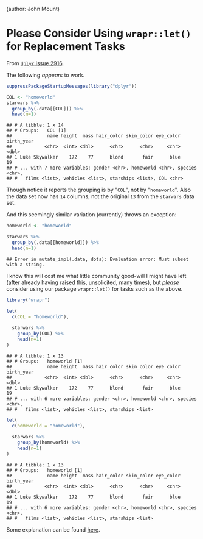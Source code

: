 (author: John Mount)

Please Consider Using `wrapr::let()` for Replacement Tasks
==========================================================

From [`dplyr` issue 2916](https://github.com/tidyverse/dplyr/issues/2916).

The following *appears* to work.

``` r
suppressPackageStartupMessages(library("dplyr"))

COL <- "homeworld"
starwars %>%
  group_by(.data[[COL]]) %>%
  head(n=1)
```

    ## # A tibble: 1 x 14
    ## # Groups:   COL [1]
    ##             name height  mass hair_color skin_color eye_color birth_year
    ##            <chr>  <int> <dbl>      <chr>      <chr>     <chr>      <dbl>
    ## 1 Luke Skywalker    172    77      blond       fair      blue         19
    ## # ... with 7 more variables: gender <chr>, homeworld <chr>, species <chr>,
    ## #   films <list>, vehicles <list>, starships <list>, COL <chr>

Though notice it reports the grouping is by "`COL`", not by "`homeworld`". Also the data set now has `14` columns, not the original `13` from the `starwars` data set.

And this seemingly similar variation (currently) throws an exception:

``` r
homeworld <- "homeworld"

starwars %>%
  group_by(.data[[homeworld]]) %>% 
  head(n=1) 
```

    ## Error in mutate_impl(.data, dots): Evaluation error: Must subset with a string.

I know this will cost me what little community good-will I might have left (after already having raised this, unsolicited, many times), but *please* consider using our package `wrapr::let()` for tasks such as the above.

``` r
library("wrapr")

let(
  c(COL = "homeworld"),
  
  starwars %>%
    group_by(COL) %>%
    head(n=1)
)
```

    ## # A tibble: 1 x 13
    ## # Groups:   homeworld [1]
    ##             name height  mass hair_color skin_color eye_color birth_year
    ##            <chr>  <int> <dbl>      <chr>      <chr>     <chr>      <dbl>
    ## 1 Luke Skywalker    172    77      blond       fair      blue         19
    ## # ... with 6 more variables: gender <chr>, homeworld <chr>, species <chr>,
    ## #   films <list>, vehicles <list>, starships <list>

``` r
let(
  c(homeworld = "homeworld"),
  
  starwars %>%
    group_by(homeworld) %>% 
    head(n=1)
)
```

    ## # A tibble: 1 x 13
    ## # Groups:   homeworld [1]
    ##             name height  mass hair_color skin_color eye_color birth_year
    ##            <chr>  <int> <dbl>      <chr>      <chr>     <chr>      <dbl>
    ## 1 Luke Skywalker    172    77      blond       fair      blue         19
    ## # ... with 6 more variables: gender <chr>, homeworld <chr>, species <chr>,
    ## #   films <list>, vehicles <list>, starships <list>

Some explanation can be found [here](http://www.win-vector.com/blog/2017/06/wrapr-implementation-update/).
